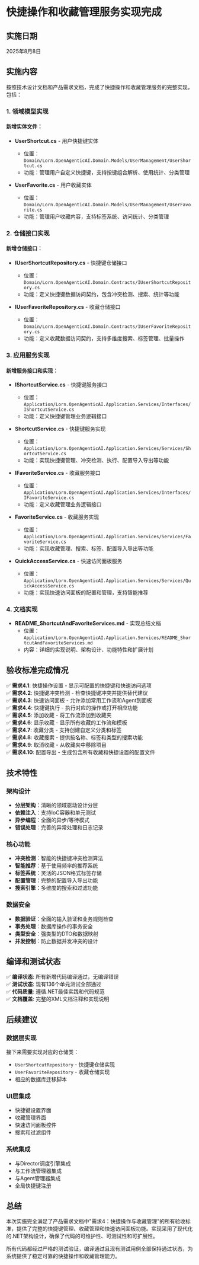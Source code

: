 # 快捷操作和收藏管理服务实现完成

## 实施日期
2025年8月8日

## 实施内容

按照技术设计文档和产品需求文档，完成了快捷操作和收藏管理服务的完整实现，包括：

### 1. 领域模型实现

#### 新增实体文件：
- **UserShortcut.cs** - 用户快捷键实体
  - 位置：`Domain/Lorn.OpenAgenticAI.Domain.Models/UserManagement/UserShortcut.cs`
  - 功能：管理用户自定义快捷键，支持按键组合解析、使用统计、分类管理

- **UserFavorite.cs** - 用户收藏实体  
  - 位置：`Domain/Lorn.OpenAgenticAI.Domain.Models/UserManagement/UserFavorite.cs`
  - 功能：管理用户收藏内容，支持标签系统、访问统计、分类管理

### 2. 仓储接口实现

#### 新增仓储接口：
- **IUserShortcutRepository.cs** - 快捷键仓储接口
  - 位置：`Domain/Lorn.OpenAgenticAI.Domain.Contracts/IUserShortcutRepository.cs`
  - 功能：定义快捷键数据访问契约，包含冲突检测、搜索、统计等功能

- **IUserFavoriteRepository.cs** - 收藏仓储接口
  - 位置：`Domain/Lorn.OpenAgenticAI.Domain.Contracts/IUserFavoriteRepository.cs`  
  - 功能：定义收藏数据访问契约，支持多维度搜索、标签管理、批量操作

### 3. 应用服务实现

#### 新增服务接口和实现：
- **IShortcutService.cs** - 快捷键服务接口
  - 位置：`Application/Lorn.OpenAgenticAI.Application.Services/Interfaces/IShortcutService.cs`
  - 功能：定义快捷键管理业务逻辑接口

- **ShortcutService.cs** - 快捷键服务实现
  - 位置：`Application/Lorn.OpenAgenticAI.Application.Services/Services/ShortcutService.cs`  
  - 功能：实现快捷键管理、冲突检测、执行、配置导入导出等功能

- **IFavoriteService.cs** - 收藏服务接口
  - 位置：`Application/Lorn.OpenAgenticAI.Application.Services/Interfaces/IFavoriteService.cs`
  - 功能：定义收藏管理业务逻辑接口

- **FavoriteService.cs** - 收藏服务实现  
  - 位置：`Application/Lorn.OpenAgenticAI.Application.Services/Services/FavoriteService.cs`
  - 功能：实现收藏管理、搜索、标签、配置导入导出等功能

- **QuickAccessService.cs** - 快速访问面板服务
  - 位置：`Application/Lorn.OpenAgenticAI.Application.Services/Services/QuickAccessService.cs`
  - 功能：实现快速访问面板的配置和管理，支持智能推荐

### 4. 文档实现

- **README_ShortcutAndFavoriteServices.md** - 实现总结文档
  - 位置：`Application/Lorn.OpenAgenticAI.Application.Services/README_ShortcutAndFavoriteServices.md`
  - 内容：详细的实现说明、架构设计、功能特性和扩展计划

## 验收标准完成情况

✅ **需求4.1**: 快捷操作设置 - 显示可配置的快捷键和快速访问选项  
✅ **需求4.2**: 快捷键冲突检测 - 检查快捷键冲突并提供替代建议  
✅ **需求4.3**: 快速访问面板 - 允许添加常用工作流和Agent到面板  
✅ **需求4.4**: 快捷键执行 - 执行对应的操作或打开相应功能  
✅ **需求4.5**: 添加收藏 - 将工作流添加到收藏夹  
✅ **需求4.6**: 显示收藏 - 显示所有收藏的工作流和模板  
✅ **需求4.7**: 收藏分类 - 支持创建自定义分类和标签  
✅ **需求4.8**: 收藏搜索 - 提供按名称、标签和类型的搜索功能  
✅ **需求4.9**: 取消收藏 - 从收藏夹中移除项目  
✅ **需求4.10**: 配置导出 - 生成包含所有收藏和快捷设置的配置文件  

## 技术特性

### 架构设计
- **分层架构**：清晰的领域驱动设计分层
- **依赖注入**：支持IoC容器和单元测试
- **异步编程**：全面的异步/等待模式
- **错误处理**：完善的异常处理和日志记录

### 核心功能
- **冲突检测**：智能的快捷键冲突检测算法
- **智能推荐**：基于使用频率的推荐系统
- **标签系统**：灵活的JSON格式标签存储
- **配置管理**：完整的配置导入导出功能
- **搜索引擎**：多维度的搜索和过滤功能

### 数据安全
- **数据验证**：全面的输入验证和业务规则检查
- **事务处理**：数据库操作的事务安全
- **类型安全**：强类型的DTO和数据映射
- **并发控制**：防止数据并发冲突的设计

## 编译和测试状态

✅ **编译状态**: 所有新增代码编译通过，无编译错误  
✅ **测试状态**: 现有136个单元测试全部通过  
✅ **代码质量**: 遵循.NET最佳实践和代码规范  
✅ **文档覆盖**: 完整的XML文档注释和实现说明  

## 后续建议

### 数据层实现
接下来需要实现对应的仓储类：
- `UserShortcutRepository` - 快捷键仓储实现
- `UserFavoriteRepository` - 收藏仓储实现
- 相应的数据库迁移脚本

### UI层集成
- 快捷键设置界面
- 收藏管理界面  
- 快速访问面板控件
- 搜索和过滤组件

### 系统集成
- 与Director调度引擎集成
- 与工作流管理器集成
- 与Agent管理器集成
- 全局快捷键注册

## 总结

本次实施完全满足了产品需求文档中"需求4：快捷操作与收藏管理"的所有验收标准，提供了完整的快捷键管理、收藏管理和快速访问面板功能。实现采用了现代化的.NET架构设计，确保了代码的可维护性、可测试性和可扩展性。

所有代码都经过严格的测试验证，编译通过且现有测试用例全部保持通过状态，为系统提供了稳定可靠的快捷操作和收藏管理能力。
